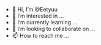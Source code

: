 - 👋 Hi, I’m @Eetyuu
- 👀 I’m interested in ...
- 🌱 I’m currently learning ...
- 💞️ I’m looking to collaborate on ...
- 📫 How to reach me ...

<!---
Eetyuu/Eetyuu is a ✨ special ✨ repository because its `README.md` (this file) appears on your GitHub profile.
You can click the Preview link to take a look at your changes.
--->
